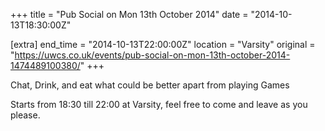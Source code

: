 +++
title = "Pub Social on Mon 13th October 2014"
date = "2014-10-13T18:30:00Z"

[extra]
end_time = "2014-10-13T22:00:00Z"
location = "Varsity"
original = "https://uwcs.co.uk/events/pub-social-on-mon-13th-october-2014-1474489100380/"
+++

Chat, Drink, and eat what could be better apart from playing Games

Starts from 18:30 till 22:00 at Varsity, feel free to come and leave as you please.

